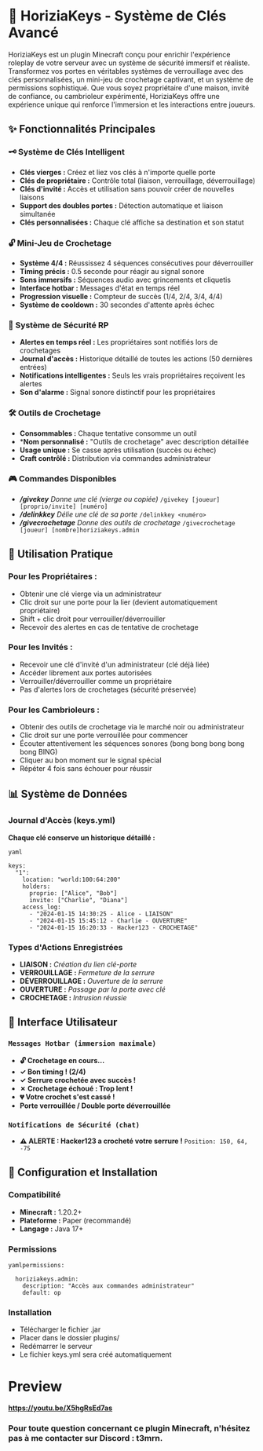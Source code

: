 # 🔐 HoriziaKeys - Système de Clés Avancé
HoriziaKeys est un plugin Minecraft conçu pour enrichir l'expérience roleplay de votre serveur avec un système de sécurité immersif et réaliste. Transformez vos portes en véritables systèmes de verrouillage avec des clés personnalisées, un mini-jeu de crochetage captivant, et un système de permissions sophistiqué. Que vous soyez propriétaire d'une maison, invité de confiance, ou cambrioleur expérimenté, HoriziaKeys offre une expérience unique qui renforce l'immersion et les interactions entre joueurs.

## ✨ Fonctionnalités Principales
### 🗝️ Système de Clés Intelligent

-  **Clés vierges :** Créez et liez vos clés à n'importe quelle porte
-  **Clés de propriétaire :** Contrôle total (liaison, verrouillage, déverrouillage)
-  **Clés d'invité :** Accès et utilisation sans pouvoir créer de nouvelles liaisons
-  **Support des doubles portes :** Détection automatique et liaison simultanée
-  **Clés personnalisées :** Chaque clé affiche sa destination et son statut

### 🔓 Mini-Jeu de Crochetage

-  **Système 4/4 :** Réussissez 4 séquences consécutives pour déverrouiller
-  **Timing précis :** 0.5 seconde pour réagir au signal sonore
-  **Sons immersifs :** Séquences audio avec grincements et cliquetis
-  **Interface hotbar :** Messages d'état en temps réel
-  **Progression visuelle :** Compteur de succès (1/4, 2/4, 3/4, 4/4)
-  **Système de cooldown :** 30 secondes d'attente après échec

### 🚨 Système de Sécurité RP

-  **Alertes en temps réel :** Les propriétaires sont notifiés lors de crochetages
-  **Journal d'accès :** Historique détaillé de toutes les actions (50 dernières entrées)
-  **Notifications intelligentes :** Seuls les vrais propriétaires reçoivent les alertes
-  **Son d'alarme :** Signal sonore distinctif pour les propriétaires

### 🛠️ Outils de Crochetage

-  **Consommables :** Chaque tentative consomme un outil
-  ***Nom personnalisé :** "Outils de crochetage" avec description détaillée
-  **Usage unique :** Se casse après utilisation (succès ou échec)
-  **Craft contrôlé :** Distribution via commandes administrateur


### 🎮 Commandes Disponibles

-  ***/givekey*** *Donne une clé (vierge ou copiée)*
        `/givekey [joueur] [proprio/invite] [numéro]`
-  ***/delinkkey*** *Délie une clé de sa porte*
        `/delinkkey <numéro>`
-  ***/givecrochetage*** *Donne des outils de crochetage*
        `/givecrochetage [joueur] [nombre]horiziakeys.admin`

## 🎯 Utilisation Pratique

### Pour les Propriétaires :

-  Obtenir une clé vierge via un administrateur
-  Clic droit sur une porte pour la lier (devient automatiquement propriétaire)
-  Shift + clic droit pour verrouiller/déverrouiller
-  Recevoir des alertes en cas de tentative de crochetage

### Pour les Invités :

-  Recevoir une clé d'invité d'un administrateur (clé déjà liée)
-  Accéder librement aux portes autorisées
-  Verrouiller/déverrouiller comme un propriétaire
-  Pas d'alertes lors de crochetages (sécurité préservée)

### Pour les Cambrioleurs :

-  Obtenir des outils de crochetage via le marché noir ou administrateur
-  Clic droit sur une porte verrouillée pour commencer
-  Écouter attentivement les séquences sonores (bong bong bong bong bong BING)
-  Cliquer au bon moment sur le signal spécial
-  Répéter 4 fois sans échouer pour réussir


## 📊 Système de Données
### Journal d'Accès (keys.yml)
  **Chaque clé conserve un historique détaillé :**

``yaml``

    keys:
      "1":
        location: "world:100:64:200"
        holders:
          proprio: ["Alice", "Bob"]
          invite: ["Charlie", "Diana"]
        access_log:
          - "2024-01-15 14:30:25 - Alice - LIAISON"
          - "2024-01-15 15:45:12 - Charlie - OUVERTURE"
          - "2024-01-15 16:20:33 - Hacker123 - CROCHETAGE"
      
### Types d'Actions Enregistrées

-  **LIAISON :** *Création du lien clé-porte*
-  **VERROUILLAGE :** *Fermeture de la serrure*
-  **DÉVERROUILLAGE :** *Ouverture de la serrure*
-  **OUVERTURE :** *Passage par la porte avec clé*
-  **CROCHETAGE :** *Intrusion réussie*


## 🎨 Interface Utilisateur
### `Messages Hotbar (immersion maximale)`

-  **🔓 Crochetage en cours...**
-  **✓ Bon timing ! (2/4)**
-  **✓ Serrure crochetée avec succès !**
-  **✗ Crochetage échoué : Trop lent !**
-  **💔 Votre crochet s'est cassé !**
-  **Porte verrouillée / Double porte déverrouillée**

### `Notifications de Sécurité (chat)`

-  **⚠ ALERTE : Hacker123 a crocheté votre serrure !**
`Position: 150, 64, -75`


## 🔧 Configuration et Installation
### Compatibilité

-  **Minecraft :** 1.20.2+
-  **Plateforme :** Paper (recommandé)
-  **Langage :** Java 17+

### Permissions

``yamlpermissions:``

      horiziakeys.admin:
        description: "Accès aux commandes administrateur"
        default: op
    
### Installation

-  Télécharger le fichier .jar
-  Placer dans le dossier plugins/
-  Redémarrer le serveur
-  Le fichier keys.yml sera créé automatiquement

# Preview 

**https://youtu.be/X5hgRsEd7as**

### Pour toute question concernant ce plugin Minecraft, n'hésitez pas à me contacter sur Discord : t3mrn.
